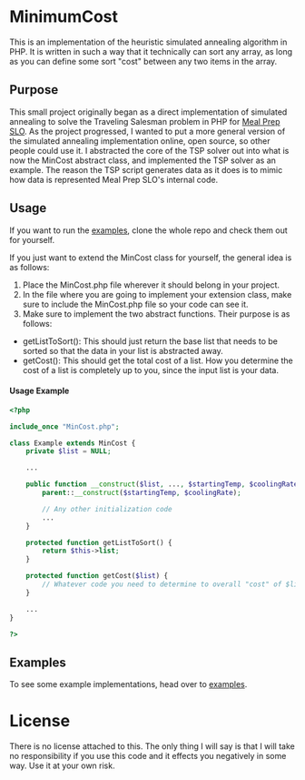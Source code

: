 # MinimumCost
This is an implementation of the heuristic simulated annealing algorithm in PHP. It is written in such a way that it technically can sort any array, as long as you can define some sort "cost" between any two items in the array.

## Purpose
This small project originally began as a direct implementation of simulated annealing to solve the Traveling Salesman problem in PHP for [Meal Prep SLO](https://mealprepslo.com). As the project progressed, I wanted to put a more general version of the simulated annealing implementation online, open source, so other people could use it. I abstracted the core of the TSP solver out into what is now the MinCost abstract class, and implemented the TSP solver as an example. The reason the TSP script generates data as it does is to mimic how data is represented Meal Prep SLO's internal code.

## Usage
If you want to run the [examples](/examples), clone the whole repo and check them out for yourself.

If you just want to extend the MinCost class for yourself, the general idea is as follows:

1. Place the MinCost.php file wherever it should belong in your project.
2. In the file where you are going to implement your extension class, make sure to include the MinCost.php file so your code can see it.
3. Make sure to implement the two abstract functions. Their purpose is as follows:
  * getListToSort(): This should just return the base list that needs to be sorted so that the data in your list is abstracted away.
  * getCost(): This should get the total cost of a list. How you determine the cost of a list is completely up to you, since the input list is your data.

#### Usage Example
```PHP
<?php

include_once "MinCost.php";

class Example extends MinCost {
	private $list = NULL;

	...

	public function __construct($list, ..., $startingTemp, $coolingRate) {
		parent::__construct($startingTemp, $coolingRate);

		// Any other initialization code
		...
	}

	protected function getListToSort() {
		return $this->list;
	}

	protected function getCost($list) {
		// Whatever code you need to determine to overall "cost" of $list should go here
	}

	...
}

?>
```

## Examples
To see some example implementations, head over to [examples](/examples).

# License
There is no license attached to this. The only thing I will say is that I will take no responsibility if you use this code and it effects you negatively in some way. Use it at your own risk.
